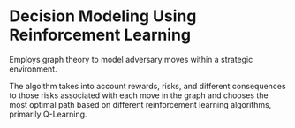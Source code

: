 # Decision Modeling Using Reinforcement Learning
Employs graph theory to model adversary moves within a strategic environment. 

The algoithm takes into account rewards, risks, and different consequences to those risks associated with each move in the graph and chooses the most optimal path based on different reinforcement learning algorithms, primarily Q-Learning.
